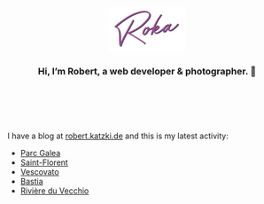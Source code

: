 <div align="center">
  <br>
  <br>
  <br>
  <br>
  <a href="https://robert.katzki.de/">
    <img width="140" src="https://github.com/ro-ka/ro-ka/blob/master/logo.svg" alt="Roka">
  </a>
  <br>
  <h3>Hi, I’m Robert, a web developer & photographer. 👋</h3>
 
  <br>
  <br>
  <br>
  <br>
</div>

I have a blog at [robert.katzki.de](https://robert.katzki.de/) and this is my latest activity:
<!-- BLOG-POST-LIST:START -->
- [Parc Galea](https://robert.katzki.de/photos/2024/parc-galea)
- [Saint-Florent](https://robert.katzki.de/photos/2024/saint-florent)
- [Vescovato](https://robert.katzki.de/photos/2024/vescovato)
- [Bastia](https://robert.katzki.de/photos/2024/bastia)
- [Rivière du Vecchio](https://robert.katzki.de/photos/2024/riviere-du-vecchio)
<!-- BLOG-POST-LIST:END -->
